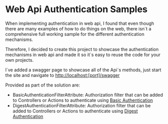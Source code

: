 Web Api Authentication Samples
===================


When implementing authentication in web api, I found that even though there are many examples of how to do things on the web, there isn´t a comprehensive full working sample for the different authentication mechanisms.

Therefore, I decided to create this project to showcase the authentication mechanisms in web api and made it so it´s easy to reuse the code for your own projects.


I´ve added a swagger page to showcase all of the Api´s methods, just start the site and navigate to [http://localhost:[port]/swagger](http://localhost:%5Bport%5D/swagger)

Provided as part of the solution are:

 - BasicAuthenticationFilterAttribute: Authorization filter that can be added to Controllers or Actions to authenticate using [Basic Authentication](https://en.wikipedia.org/wiki/Basic_access_authentication)
 - DigestAuthenticationFilterAttribute: Authorization filter that can be added to Controllers or Actions to authenticate using [Digest Authentication](https://en.wikipedia.org/wiki/Digest_access_authentication)

